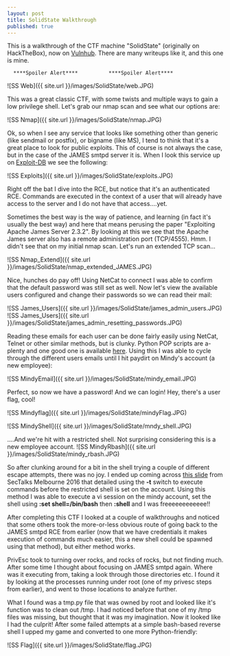 ```yaml
---
layout: post
title: SolidState Walkthrough
published: true
---
```

This is a walkthrough of the CTF machine "SolidState" (originally on HackTheBox), now on [Vulnhub](https://www.vulnhub.com/entry/solidstate_1,261/). There are many writeups like it, and this one is mine.


 
      ****Spoiler Alert****          ****Spoiler Alert****




![SS Web]({{ site.url }}/images/SolidState/web.JPG)  

This was a great classic CTF, with some twists and multiple ways to gain a low privilege shell. Let's grab our nmap scan and see what our options are:

![SS Nmap]({{ site.url }}/images/SolidState/nmap.JPG)

Ok, so when I see any service that looks like something other than generic (like sendmail or postfix), or bigname (like MS), I tend to think that it's a great place to look for public exploits. This of course is not always the case, but in the case of the JAMES smtpd server it is. When I look this service up on [Exploit-DB](https://www.exploit-db.com/) we see the following:

![SS Exploits]({{ site.url }}/images/SolidState/exploits.JPG)  

Right off the bat I dive into the RCE, but notice that it's an authenticated RCE. Commands are executed in the context of a user that will already have access to the server and I do not have that access....yet.  

Sometimes the best way is the way of patience, and learning (in fact it's usually the best way) and here that means perusing the paper "Exploiting Apache James Server 2.3.2". By looking at this we see that the Apache James server also has a remote administration port (TCP/4555). Hmm. I didn't see that on my initial nmap scan. Let's run an extended TCP scan...  

![SS Nmap_Extend]({{ site.url }}/images/SolidState/nmap_extended_JAMES.JPG)


Nice, hunches do pay off! Using NetCat to connect I was able to confirm that the default password was still set as well. Now let's view the available users configured and change their passwords so we can read their mail:

![SS James_Users]({{ site.url }}/images/SolidState/james_admin_users.JPG)  
![SS James_Users]({{ site.url }}/images/SolidState/james_admin_resetting_passwords.JPG)

Reading these emails for each user can be done fairly easily using NetCat, Telnet or other similar methods, but is clunky. Python POP scripts are a-plenty and one good one is available [here](http://net-informations.com/python/net/pop3.htm "POP3 Pythong Script").  Using this I was able to cycle through the different users emails until I hit paydirt on Mindy's account (a new employee):

![SS MindyEmail]({{ site.url }}/images/SolidState/mindy_email.JPG)  

Perfect, so now we have a password! And we can login! Hey, there's a user flag, cool!

![SS Mindyflag]({{ site.url }}/images/SolidState/mindyFlag.JPG) 

![SS MindyShell]({{ site.url }}/images/SolidState/mndy_shell.JPG)  

....And we're hit with a restricted shell. Not surprising considering this is a new employee account.
![SS MindyRbash]({{ site.url }}/images/SolidState/mindy_rbash.JPG)  

So after clunking around for a bit in the shell trying a couple of different escape attempts, there was no joy. I ended up coming across [this slide](https://speakerdeck.com/knaps/escape-from-shellcatraz-breaking-out-of-restricted-unix-shells?slide=9 "rbash escape") from SecTalks Melbourne 2016 that detailed using the __-t__ switch to execute commands before the restricted shell is set on the account. Using this method I was able to execute a vi session on the mindy account, set the shell using __:set shell=/bin/bash__ then __:shell__ and I was freeeeeeeeeeee!!  

After completing this CTF I looked at a couple of walkthroughs and noticed that some others took the more-or-less obvious route of going back to the JAMES smtpd RCE from earlier (now that we have credentials it makes execution of commands much easier, this a new shell could be spawned using that method), but either method works.  

PrivEsc took to turning over rocks, and rocks of rocks, but not finding much. After some time I thought about focusing on JAMES smtpd again. Where was it executing from, taking a look through those directories etc. I found it by looking at the processes running under root (one of my privesc steps from earlier), and went to those locations to analyze further.  

What I found was a tmp.py file that was owned by root and looked like it's function was to clean out /tmp. I had noticed before that one of my /tmp files was missing, but thought that it was my imagination. Now it looked like I had the culprit! After some failed attempts at a simple bash-based reverse shell I upped my game and converted to one more Python-friendly:


![SS Flag]({{ site.url }}/images/SolidState/flag.JPG)  



